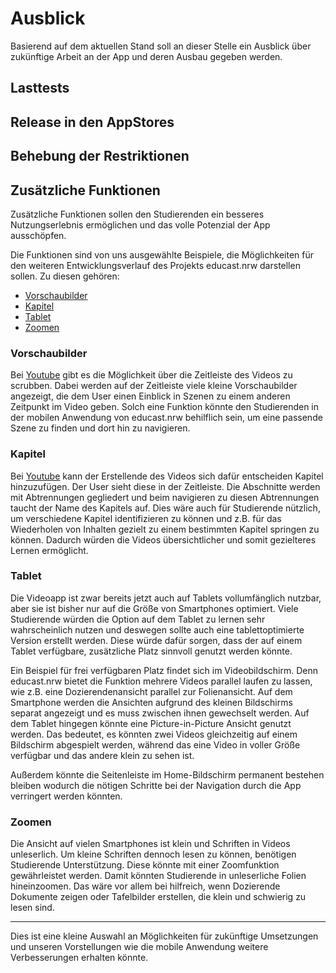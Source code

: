 # Ausblick

Basierend auf dem aktuellen Stand soll an dieser Stelle ein Ausblick über zukünftige Arbeit an der App und deren Ausbau gegeben werden.

## Lasttests

## Release in den AppStores

## Behebung der Restriktionen

## Zusätzliche Funktionen
Zusätzliche Funktionen sollen den Studierenden ein besseres Nutzungserlebnis ermöglichen und das volle Potenzial der App ausschöpfen. 

Die Funktionen sind von uns ausgewählte Beispiele, die Möglichkeiten für den weiteren Entwicklungsverlauf des Projekts educast.nrw darstellen sollen.
Zu diesen gehören: 

* [Vorschaubilder](#vorschaubilder)
* [Kapitel](#kapitel)
* [Tablet](#tablet)
* [Zoomen](#zoomen)

### Vorschaubilder

Bei [Youtube](https://www.youtube.com) gibt es die Möglichkeit über die Zeitleiste des Videos zu scrubben. Dabei werden auf der Zeitleiste viele kleine Vorschaubilder angezeigt, die dem User einen Einblick in Szenen zu einem anderen Zeitpunkt im Video geben. Solch eine Funktion könnte den Studierenden in der mobilen Anwendung von educast.nrw behilflich sein, um eine passende Szene zu finden und dort hin zu navigieren. 

### Kapitel

Bei [Youtube](https://www.youtube.com) kann der Erstellende des Videos sich dafür entscheiden Kapitel hinzuzufügen. Der User sieht diese in der Zeitleiste. Die Abschnitte werden mit Abtrennungen gegliedert und beim navigieren zu diesen Abtrennungen taucht der Name des Kapitels auf. Dies wäre auch für Studierende nützlich, um verschiedene Kapitel identifizieren zu können und z.B. für das Wiederholen von Inhalten gezielt zu einem bestimmten Kapitel springen zu können. Dadurch würden die Videos übersichtlicher und somit gezielteres Lernen ermöglicht.

### Tablet

Die Videoapp ist zwar bereits jetzt auch auf Tablets vollumfänglich nutzbar, aber sie ist bisher nur auf die Größe von Smartphones optimiert. Viele Studierende würden die Option auf dem Tablet zu lernen sehr wahrscheinlich nutzen und deswegen sollte auch eine tablettoptimierte Version erstellt werden. Diese würde dafür sorgen, dass der auf einem Tablet verfügbare, zusätzliche Platz sinnvoll genutzt werden könnte.  

Ein Beispiel für frei verfügbaren Platz findet sich im Videobildschirm. Denn educast.nrw bietet die Funktion mehrere Videos parallel laufen zu lassen, wie z.B. eine Dozierendenansicht parallel zur Folienansicht. 
Auf dem Smartphone werden die Ansichten aufgrund des kleinen Bildschirms separat angezeigt und es muss zwischen ihnen gewechselt werden. Auf dem Tablet hingegen könnte eine Picture-in-Picture Ansicht genutzt werden. Das bedeutet, es könnten zwei Videos gleichzeitig auf einem Bildschirm abgespielt werden, während das eine Video in voller Größe verfügbar und das andere klein zu sehen ist.

Außerdem könnte die Seitenleiste im Home-Bildschirm permanent bestehen bleiben wodurch die nötigen Schritte bei der Navigation durch die App verringert werden könnten. 

### Zoomen

Die Ansicht auf vielen Smartphones ist klein und Schriften in Videos unleserlich. Um kleine Schriften dennoch lesen zu können, benötigen Studierende Unterstützung. Diese könnte mit einer Zoomfunktion gewährleistet werden. Damit könnten Studierende in unleserliche Folien hineinzoomen. Das wäre vor allem bei hilfreich, wenn Dozierende Dokumente zeigen oder Tafelbilder erstellen, die klein und schwierig zu lesen sind.


***


Dies ist eine kleine Auswahl an Möglichkeiten für zukünftige Umsetzungen und unseren Vorstellungen wie die mobile Anwendung weitere Verbesserungen erhalten könnte. 
